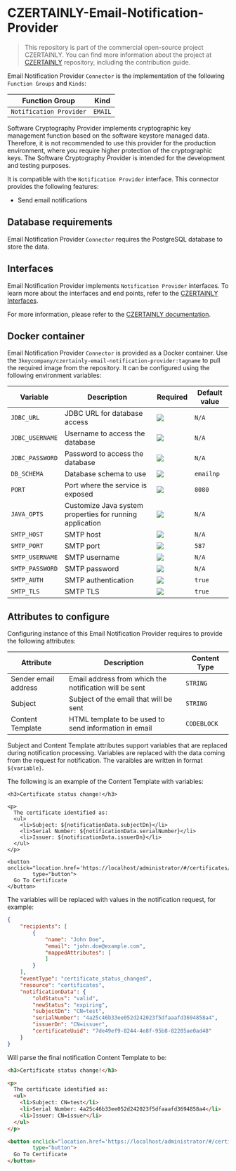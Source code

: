 # CZERTAINLY-Email-Notification-Provider

> This repository is part of the commercial open-source project CZERTAINLY. You can find more information about the project at [CZERTAINLY](https://github.com/3KeyCompany/CZERTAINLY) repository, including the contribution guide.

Email Notification Provider `Connector` is the implementation of the following `Function Groups` and `Kinds`:

| Function Group          | Kind    |
|-------------------------|---------|
| `Notification Provider` | `EMAIL` |

Software Cryptography Provider implements cryptographic key management function based on the software keystore managed data. Therefore, it is not recommended to use this provider for the production environment, where you require higher protection of the cryptographic keys. The Software Cryptography Provider is intended for the development and testing purposes.

It is compatible with the `Notification Provider` interface. This connector provides the following features:
- Send email notifications

## Database requirements

Email Notification Provider `Connector` requires the PostgreSQL database to store the data.

## Interfaces

Email Notification Provider implements `Notification Provider` interfaces. To learn more about the interfaces and end points, refer to the [CZERTAINLY Interfaces](https://github.com/3KeyCompany/CZERTAINLY-Interfaces).

For more information, please refer to the [CZERTAINLY documentation](https://docs.czertainly.com).

## Docker container

Email Notification Provider `Connector` is provided as a Docker container. Use the `3keycompany/czertainly-email-notification-provider:tagname` to pull the required image from the repository. It can be configured using the following environment variables:

| Variable        | Description                                              | Required                                           | Default value |
|-----------------|----------------------------------------------------------|----------------------------------------------------|---------------|
| `JDBC_URL`      | JDBC URL for database access                             | ![](https://img.shields.io/badge/-YES-success.svg) | `N/A`         |
| `JDBC_USERNAME` | Username to access the database                          | ![](https://img.shields.io/badge/-YES-success.svg) | `N/A`         |
| `JDBC_PASSWORD` | Password to access the database                          | ![](https://img.shields.io/badge/-YES-success.svg) | `N/A`         |
| `DB_SCHEMA`     | Database schema to use                                   | ![](https://img.shields.io/badge/-NO-red.svg)      | `emailnp`     |
| `PORT`          | Port where the service is exposed                        | ![](https://img.shields.io/badge/-NO-red.svg)      | `8080`        |
| `JAVA_OPTS`     | Customize Java system properties for running application | ![](https://img.shields.io/badge/-NO-red.svg)      | `N/A`         |
| `SMTP_HOST`     | SMTP host                                                | ![](https://img.shields.io/badge/-YES-success.svg) | `N/A`         |
| `SMTP_PORT`     | SMTP port                                                | ![](https://img.shields.io/badge/-NO-red.svg)      | `587`         |
| `SMTP_USERNAME` | SMTP username                                            | ![](https://img.shields.io/badge/-NO-red.svg)      | `N/A`         |
| `SMTP_PASSWORD` | SMTP password                                            | ![](https://img.shields.io/badge/-NO-red.svg)      | `N/A`         |
| `SMTP_AUTH`     | SMTP authentication                                      | ![](https://img.shields.io/badge/-NO-red.svg)      | `true`        |
| `SMTP_TLS`      | SMTP TLS                                                 | ![](https://img.shields.io/badge/-NO-red.svg)      | `true`        |

## Attributes to configure

Configuring instance of this Email Notification Provider requires to provide the following attributes:

| Attribute            | Description                                            | Content Type |
|----------------------|--------------------------------------------------------|--------------|
| Sender email address | Email address from which the notification will be sent | `STRING`     |
| Subject              | Subject of the email that will be sent                 | `STRING`     |
| Content Template     | HTML template to be used to send information in email  | `CODEBLOCK`  |

Subject and Content Template attributes support variables that are replaced during notification processing. Variables are replaced with the data coming from the request for notification.
The varaibles are written in format `${variable}`.

The following is an example of the Content Template with variables:
```htlm
<h3>Certificate status change!</h3>

<p>
  The certificate identified as:
  <ul>
    <li>Subject: ${notificationData.subjectDn}</li>
    <li>Serial Number: ${notificationData.serialNumber}</li>
    <li>Issuer: ${notificationData.issuerDn}</li>
  </ul>
</p>

<button onclick="location.href='https://localhost/administrator/#/certificates/detail/${notificationData.certificateUuid}'"
        type="button">
  Go To Certificate
</button>
```

The variables will be replaced with values in the notification request, for example:
```json
{
    "recipients": [
        {
            "name": "John Doe",
            "email": "john.doe@example.com",
            "mappedAttributes": [
            ]
        }
    ],
    "eventType": "certificate_status_changed",
    "resource": "certificates",
    "notificationData": {
        "oldStatus": "valid",
        "newStatus": "expiring",
        "subjectDn": "CN=test",
        "serialNumber": "4a25c46b33ee052d242023f5dfaaafd3694858a4",
        "issuerDn": "CN=issuer",
        "certificateUuid": "7de49ef9-8244-4e8f-95b8-82205ae0ad48"
    }
}
```

Will parse the final notification Content Template to be:
```html
<h3>Certificate status change!</h3>

<p>
  The certificate identified as:
  <ul>
    <li>Subject: CN=test</li>
    <li>Serial Number: 4a25c46b33ee052d242023f5dfaaafd3694858a4</li>
    <li>Issuer: CN=issuer</li>
  </ul>
</p>

<button onclick="location.href='https://localhost/administrator/#/certificates/detail/7de49ef9-8244-4e8f-95b8-82205ae0ad48'"
        type="button">
  Go To Certificate
</button>
```